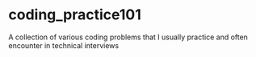 # coding_practice101
A collection of various coding problems that I usually practice and often encounter in technical interviews 
